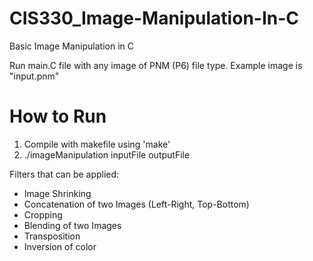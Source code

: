 # CIS330_Image-Manipulation-In-C

Basic Image Manipulation in C

Run main.C file with any image of PNM (P6) file type. Example image is "input.pnm"

# How to Run
1. Compile with makefile using 'make'
2. ./imageManipulation inputFile outputFile

Filters that can be applied:
- Image Shrinking
- Concatenation of two Images (Left-Right, Top-Bottom)
- Cropping
- Blending of two Images
- Transposition
- Inversion of color
